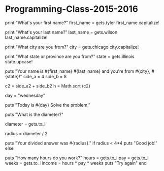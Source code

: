 # Programming-Class-2015-2016
print "What's your first name?"
first_name = gets.tyler
first_name.capitalize!

print "What's your last name?"
last_name = gets.wilson
last_name.capitalize!

print "What city are you from?"
city = gets.chicago
city.capitalize!

print "What state or province are you from?"
state = gets.illinois
state.upcase!

puts "Your name is #{first_name} #{last_name} and you're from #{city}, #{state}!"
side_a = 4 side_b = 8

c2 = side_a2 + side_b2 h = Math.sqrt (c2)

day = "wednesday"

puts "Today is #{day}
Solve the problem."


puts "What is the diameter?"

diameter = gets.to_i

radius = diameter / 2


puts "Your divided answer was #{radius}."
if radius < 4*4
puts "Good job!"
else

puts "How many hours do you work?"
hours = gets.to_i
pay = gets.to_i
weeks = gets.to_i
income = hours * pay * weeks
    puts "Try again"
end







